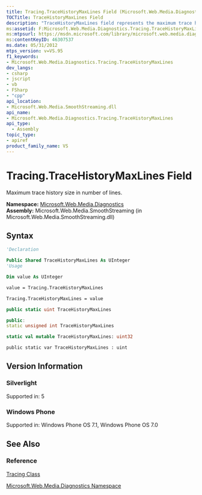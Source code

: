 ```yaml
---
title: Tracing.TraceHistoryMaxLines Field (Microsoft.Web.Media.Diagnostics)
TOCTitle: TraceHistoryMaxLines Field
description: "TraceHistoryMaxLines field represents the maximum trace history size in number of lines. This article describes its syntax and version information."
ms:assetid: F:Microsoft.Web.Media.Diagnostics.Tracing.TraceHistoryMaxLines
ms:mtpsurl: https://msdn.microsoft.com/library/microsoft.web.media.diagnostics.tracing.tracehistorymaxlines(v=VS.95)
ms:contentKeyID: 46307537
ms.date: 05/31/2012
mtps_version: v=VS.95
f1_keywords:
- Microsoft.Web.Media.Diagnostics.Tracing.TraceHistoryMaxLines
dev_langs:
- csharp
- jscript
- vb
- FSharp
- "cpp"
api_location:
- Microsoft.Web.Media.SmoothStreaming.dll
api_name:
- Microsoft.Web.Media.Diagnostics.Tracing.TraceHistoryMaxLines
api_type:
  - Assembly
topic_type:
- apiref
product_family_name: VS
---
```


# Tracing.TraceHistoryMaxLines Field

Maximum trace history size in number of lines.

**Namespace:**  [Microsoft.Web.Media.Diagnostics](microsoft-web-media-diagnostics-namespace_1.md)  
**Assembly:**  Microsoft.Web.Media.SmoothStreaming (in Microsoft.Web.Media.SmoothStreaming.dll)

## Syntax

```vb
'Declaration

Public Shared TraceHistoryMaxLines As UInteger
'Usage

Dim value As UInteger

value = Tracing.TraceHistoryMaxLines

Tracing.TraceHistoryMaxLines = value
```

```csharp
public static uint TraceHistoryMaxLines
```

```cpp
public:
static unsigned int TraceHistoryMaxLines
```

``` fsharp
static val mutable TraceHistoryMaxLines: uint32
```

```jscript
public static var TraceHistoryMaxLines : uint
```

## Version Information

### Silverlight

Supported in: 5  

### Windows Phone

Supported in: Windows Phone OS 7.1, Windows Phone OS 7.0  

## See Also

### Reference

[Tracing Class](tracing-class-microsoft-web-media-diagnostics_1.md)

[Microsoft.Web.Media.Diagnostics Namespace](microsoft-web-media-diagnostics-namespace_1.md)
